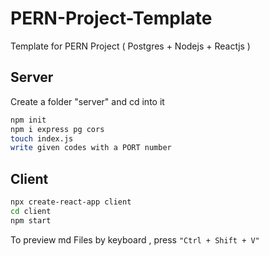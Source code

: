 # PERN-Project-Template
Template for PERN Project ( Postgres + Nodejs + Reactjs )


## Server
Create a folder "server" and cd into it
```bash
npm init
npm i express pg cors
touch index.js
write given codes with a PORT number
```

## Client
```bash
npx create-react-app client
cd client
npm start
```


To preview md Files by keyboard , press `"Ctrl + Shift + V"`
